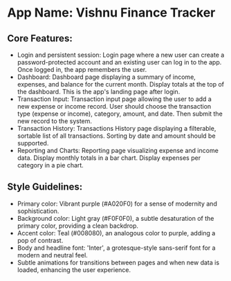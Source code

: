 # **App Name**: Vishnu Finance Tracker

## Core Features:

- Login and persistent session: Login page where a new user can create a password-protected account and an existing user can log in to the app. Once logged in, the app remembers the user.
- Dashboard: Dashboard page displaying a summary of income, expenses, and balance for the current month. Display totals at the top of the dashboard. This is the app's landing page after login.
- Transaction Input: Transaction input page allowing the user to add a new expense or income record. User should choose the transaction type (expense or income), category, amount, and date. Then submit the new record to the system.
- Transaction History: Transactions History page displaying a filterable, sortable list of all transactions. Sorting by date and amount should be supported.
- Reporting and Charts: Reporting page visualizing expense and income data. Display monthly totals in a bar chart. Display expenses per category in a pie chart.

## Style Guidelines:

- Primary color: Vibrant purple (#A020F0) for a sense of modernity and sophistication.
- Background color: Light gray (#F0F0F0), a subtle desaturation of the primary color, providing a clean backdrop.
- Accent color: Teal (#008080), an analogous color to purple, adding a pop of contrast.
- Body and headline font: 'Inter', a grotesque-style sans-serif font for a modern and neutral feel.
- Subtle animations for transitions between pages and when new data is loaded, enhancing the user experience.